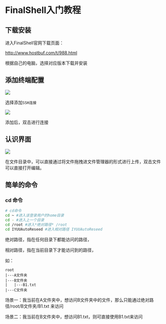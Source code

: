 # FinalShell入门教程

## 下载安装

进入FinalShell官网下载页面：

http://www.hostbuf.com/t/988.html

根据自己的电脑，选择对应版本下载并安装

## 添加终端配置

![](https://i.loli.net/2020/10/09/mzPpv5HsAaUVI1T.png)

选择添加`SSH连接`

![](https://i.loli.net/2020/10/09/OauZe8EJITCtw6K.png)

添加后，双击进行连接

## 认识界面

![](https://i.loli.net/2020/10/09/JWM3LzuEjTtGgaH.png)

在文件目录中，可以直接通过将文件拖拽进文件管理器的形式进行上传，双击文件可以直接打开编辑。

## 简单的命令

### cd 命令
```sh
# cd命令
cd ~ #进入该登录用户的home目录
cd - #进入上一个目录
cd /root #进入*绝对路径* /root
cd IYUUAutoReseed #进入相对路径 IYUUAutoReseed 
```

绝对路径，指在任何目录下都能访问的路径，

相对路径，指在当前目录下才能访问到的路径，

如：
```
root
|---A文件夹
|---B文件夹
|   |---B1.txt
|---C文件夹
```
场景一：我当前在A文件夹中，想访问B文件夹中的文件，那么只能通过绝对路径/root/B文件夹/B1.txt 来访问

场景二：我当前在B文件夹中，想访问B1.txt，则可直接使用B1.txt来访问

